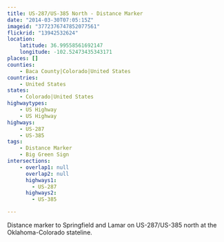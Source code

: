 ```yaml
---
title: US-287/US-385 North - Distance Marker
date: "2014-03-30T07:05:15Z"
imageid: "3772376747852077561"
flickrid: "13942532624"
location:
    latitude: 36.99558561692147
    longitude: -102.52473435343171
places: []
counties:
    - Baca County|Colorado|United States
countries:
    - United States
states:
    - Colorado|United States
highwaytypes:
    - US Highway
    - US Highway
highways:
    - US-287
    - US-385
tags:
    - Distance Marker
    - Big Green Sign
intersections:
    - overlap1: null
      overlap2: null
      highways1:
        - US-287
      highways2:
        - US-385

---
```

Distance marker to Springfield and Lamar on US-287/US-385 north at the Oklahoma-Colorado stateline.